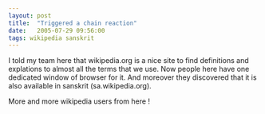 ```yaml
---
layout: post
title:  "Triggered a chain reaction"
date:   2005-07-29 09:56:00
tags: wikipedia sanskrit
---
```


I told my team here that wikipedia.org is a nice site to find definitions and explations to almost all the terms that we use. Now people here have one dedicated window of browser for it. And moreover they discovered that it is also available in sanskrit (sa.wikipedia.org).

More and more wikipedia users from here !

